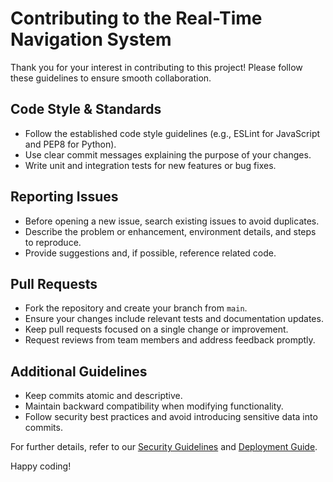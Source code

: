 # Contributing to the Real-Time Navigation System

Thank you for your interest in contributing to this project! Please follow these guidelines to ensure smooth collaboration.

## Code Style & Standards
- Follow the established code style guidelines (e.g., ESLint for JavaScript and PEP8 for Python).
- Use clear commit messages explaining the purpose of your changes.
- Write unit and integration tests for new features or bug fixes.

## Reporting Issues
- Before opening a new issue, search existing issues to avoid duplicates.
- Describe the problem or enhancement, environment details, and steps to reproduce.
- Provide suggestions and, if possible, reference related code.

## Pull Requests
- Fork the repository and create your branch from `main`.
- Ensure your changes include relevant tests and documentation updates.
- Keep pull requests focused on a single change or improvement.
- Request reviews from team members and address feedback promptly.

## Additional Guidelines
- Keep commits atomic and descriptive.
- Maintain backward compatibility when modifying functionality.
- Follow security best practices and avoid introducing sensitive data into commits.

For further details, refer to our [Security Guidelines](./SECURITY.md) and [Deployment Guide](./DEPLOYMENT.md).

Happy coding!
